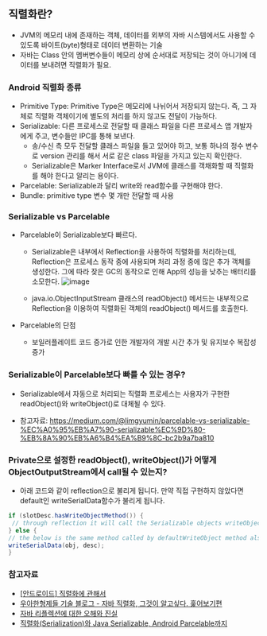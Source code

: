 
## 직렬화란?
- JVM의 메모리 내에 존재하는 객체, 데이터를 외부의 자바 시스템에서도 사용할 수 있도록 바이트(byte)형태로 데이터 변환하는 기술
- 자바는 Class 안의 멤버변수들이 메모리 상에 순서대로 저장되는 것이 아니기에 데이터를 보내려면 직렬화가 필요.

### Android 직렬화 종류
- Primitive Type: Primitive Type은 메모리에 나뉘어서 저장되지 않는다. 즉, 그 자체로 직렬화 객체이기에 별도의 처리를 하지 않고도 전달이 가능하다.
- Serializable: 다른 프로세스로 전달할 때 클래스 파일을 다른 프로세스 앱 개발자에게 주고, 변수들만 IPC를 통해 보낸다.
  * 송/수신 측 모두 전달할 클래스 파일을 들고 있어야 하고, 보통 하나의 정수 변수로 version 관리를 해서 서로 같은 class 파일을 가지고 있는지 확인한다.
  * Serializable은 Marker Interface로서 JVM에 클래스를 객채화할 때 직렬화를 해야 한다고 알리는 용이다.
- Parcelable: Serializable과 달리 write와 read함수를 구현해야 한다.
- Bundle: primitive type 변수 몇 개만 전달할 때 사용

### Serializable vs Parcelable

- Parcelable이 Serializable보다 빠르다.
  * Serializable은 내부에서 Reflection을 사용하여 직렬화를 처리하는데, Reflection은 프로세스 동작 중에 사용되며 처리 과정 중에 많은 추가 객체를 생성한다. 그에 따라 잦은 GC의 동작으로 인해 App의 성능을 낮추는 배터리를 소모한다.
  ![image](https://user-images.githubusercontent.com/26040955/82346816-e7210f80-9a31-11ea-9d2a-4927d2d16672.png)
  
  * java.io.ObjectInputStream 클래스의 readObject() 메서드는 내부적으로 Reflection을 이용하여 직렬화된 객체의 readObject() 메서드를 호출한다. 

- Parcelable의 단점
  * 보일러플레이트 코드 증가로 인한 개발자의 개발 시간 추가 및 유지보수 복잡성 증가

### Serializable이 Parcelable보다 빠를 수 있는 경우?

- Serializable에서 자동으로 처리되는 직렬화 프로세스는 사용자가 구현한 readObject()와 writeObject()로 대체될 수 있다.

- 참고자료: https://medium.com/@limgyumin/parcelable-vs-serializable-%EC%A0%95%EB%A7%90-serializable%EC%9D%80-%EB%8A%90%EB%A6%B4%EA%B9%8C-bc2b9a7ba810

### Private으로 설정한 readObject(), writeObject()가 어떻게 ObjectOutputStream에서 call될 수 있는지?

- 아래 코드와 같이 reflection으로 불리게 됩니다. 만약 직접 구현하지 않았다면 default인 writeSerialData함수가 불리게 됩니다.

```java
if (slotDesc.hasWriteObjectMethod()) {
 // through reflection it will call the Serializable objects writeObject method
} else {
// the below is the same method called by defaultWriteObject method also.
writeSerialData(obj, desc);
}
```

### 참고자료
- [[안드로이드] 직렬화에 관해서](https://woovictory.github.io/2019/01/03/Android-What-is-serialization/)
- [우아한형제들 기술 블로그 - 자바 직렬화, 그것이 알고싶다. 훑어보기편](https://woowabros.github.io/experience/2017/10/17/java-serialize.html)
- [자바 리플렉션에 대한 오해와 진실](https://kmongcom.wordpress.com/2014/03/15/%EC%9E%90%EB%B0%94-%EB%A6%AC%ED%94%8C%EB%A0%89%EC%85%98%EC%97%90-%EB%8C%80%ED%95%9C-%EC%98%A4%ED%95%B4%EC%99%80-%EC%A7%84%EC%8B%A4/)
- [직렬화(Serialization)와 Java Serializable, Android Parcelable까지](https://medium.com/@sunminlee89/%EC%A7%81%EB%A0%AC%ED%99%94-serialization-%EC%99%80-java-serializable-android-parcelable%EA%B9%8C%EC%A7%80-8e1a8723aa77)
